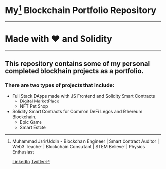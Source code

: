 # My[^1] Blockchain Portfolio Repository
---

# Made with ❤️ and Solidity
***

## This repository contains some of my personal completed blockhain projects as a portfolio.

### There are two types of projects that include: 
  - Full Stack DApps made with JS Frontend and Solidity Smart Contracts
    * Digital MarketPlace
    * NFT Pet Shop
  - Solidity Smart Contracts for Common DeFi Legos and Ethereum Blockchain.
    * Epic Game
    * Smart Estate

[^1]: Muhammad JarirUddin - Blockchain Engineer | Smart Contract Auditor | Web3 Teacher | Blockchain Consultant | STEM Believer | Physics Enthusiast

      [LinkedIn](https://www.linkedin.com/in/jarir-ju/)
      [Twitter](https://twitter.com/JarirUddin)
